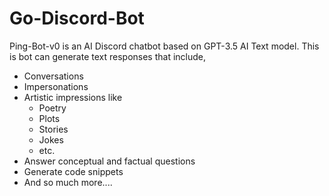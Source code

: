 # Go-Discord-Bot

Ping-Bot-v0 is an AI Discord chatbot based on GPT-3.5 AI Text model. This is bot can generate text responses that include, 
- Conversations
- Impersonations
- Artistic impressions like
  - Poetry
  - Plots
  - Stories
  - Jokes
  - etc.
- Answer conceptual and factual questions
- Generate code snippets
- And so much more....

